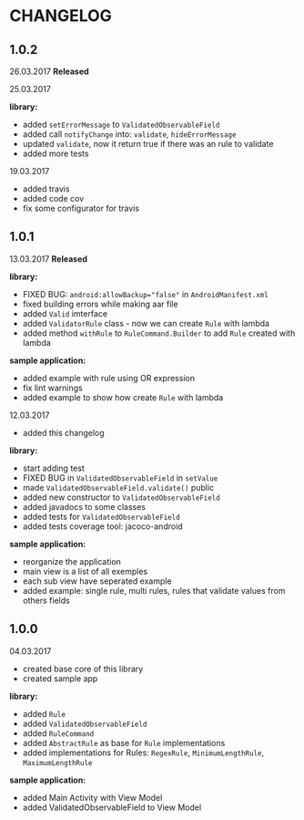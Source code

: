 CHANGELOG
=========

1.0.2
--------
26.03.2017
**Released**

25.03.2017

**library:**
- added `setErrorMessage` to `ValidatedObservableField`
- added call `notifyChange` into: `validate`, `hideErrorMessage`
- updated `validate`, now it return true if there was an rule to validate
- added more tests

19.03.2017

- added travis 
- added code cov
- fix some configurator for travis

1.0.1
--------
13.03.2017
**Released**

**library:**
- FIXED BUG: `android:allowBackup="false"` in `AndroidManifest.xml`
- fixed building errors while making aar file
- added `Valid` imterface
- added `ValidatorRule` class - now we can create `Rule` with lambda
- added method `withRule` to `RuleCommand.Builder` to add `Rule` created with lambda

**sample application:**
- added example with rule using OR expression
- fix lint warnings
- added example to show how create `Rule` with lambda

12.03.2017

- added this changelog

**library:**
- start adding test
- FIXED BUG in `ValidatedObservableField` in `setValue`
- made `ValidatedObservableField.validate()` public
- added new constructor to `ValidatedObservableField`
- added javadocs to some classes
- added tests for `ValidatedObservableField`
- added tests coverage tool: jacoco-android

**sample application:**
- reorganize the application
- main view is a list of all exemples
- each sub view have seperated example
- added example: single rule, multi rules, rules that validate values from others fields


1.0.0
--------
04.03.2017

- created base core of this library
- created sample app

**library:**
- added `Rule`
- added `ValidatedObservableField`
- added `RuleCommand`
- added `AbstractRule` as base for `Rule` implementations
- added implementations for Rules: `RegexRule`, `MinimumLengthRule`, `MaximumLengthRule`

**sample application:**
- added Main Activity with View Model
- added ValidatedObservableField to View Model
